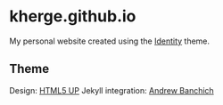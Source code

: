 kherge.github.io
================

My personal website created using the [Identity](https://html5up.net/identity) theme.

Theme
-----
Design: [HTML5 UP](http://html5up.net)
Jekyll integration: [Andrew Banchich](http://andrewbanchi.ch)